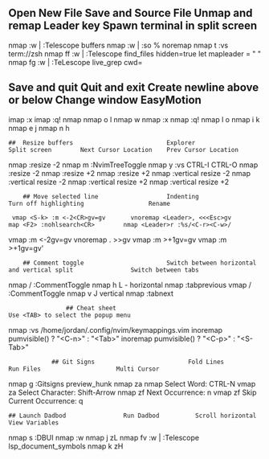 ##			Open New File 					Save and Source File 		Unmap and remap Leader key 			Spawn terminal in split screen

nmap <A-b> :w \| :Telescope buffers<CR> 	nmap <A-w> :w \| :so %<CR>	  noremap <Space> <Nop> 		   nmap <Leader>t :vs term://zsh<CR>
nmap <Leader>ff :w \| :Telescope find_files hidden=true<CR>  	          let mapleader = " "
nmap <Leader>fg :w \| :TeLescope live_grep cwd=

## Save and quit 			Quit and exit				 Create newline above or below 		    Change window					EasyMotion

imap <F1> <ESC>:x<CR>  	imap <F8> <ESC>:q!<CR>		 	 nmap <Leader><S-l> <S-o><ESC> 		nmap <Leader>o <C-w>l			  nmap <Leader>w
nmap <F1> :x<CR> 			nmap <F8> :q!<CR>			 	nmap <Leader>l o<ESC> 			nmap <Leader>i <C-w>k
																							nmap <Leader>e <C-w>j
																							nmap <Leader>n <C-w>h

	## 	Resize buffers   						Explorer 	           		Split screen		Next Cursor Location	Prev Cursor Location

nmap <C-Up> :resize -2<CR>  		nmap <Leader>m :NvimTreeToggle<CR>	nmap <Leader>y :vs<CR>			CTRL-I				 	CTRL-O
nmap <Leader><C-Up> :resize -2<CR>
nmap <C-Down> :resize +2<CR>
nmap <Leader><C-Down> :resize +2<CR>
nmap <C-Left> :vertical resize -2<CR>
nmap <Leader><C-Left> :vertical resize -2<CR>
nmap <C-Right> :vertical resize +2<CR>
nmap <Leader><C-Right> :vertical resize +2<CR>

		## Move selected line					Indenting					 Turn off highlighting					Rename

	 vmap <S-k> :m <-2<CR>gv=gv		  vnoremap <Leader>, <<<Esc>gv			map <F2> :nohlsearch<CR>		nmap <Leader>r :%s/<C-r><C-w>/
vmap <Leader><S-k> :m <-2<CR>gv=gv	  vnoremap <Leader>. >><Esc>gv
	 vmap <S-j> :m >+1<CR>gv=gv
vmap <Leader><S-j> :m >+1<CR>gv=gv'

		## Comment toggle						Switch between horizontal and vertical split				Switch between tabs

nmap <Leader>/ :CommentToggle<CR>					nmap <Leader>h <C-w>L - horizontal				 nmap <Leader><S-h> :tabprevious<CR>
vmap <Leader>/ :CommentToggle<CR>					  nmap <Leader>v <C-w>J	vertical				   nmap <Leader><S-l> :tabnext<CR>

					## Cheat sheet														Use <TAB> to select the popup menu

nmap <F3> :vs /home/jordan/.config/nvim/keymappings.vim<CR>					  inoremap <expr> <Tab> pumvisible() ? "\<C-n>" : "\<Tab>"
																			inoremap <expr> <S-Tab> pumvisible() ? "\<C-p>" : "\<S-Tab>"
																						
				## Git Signs						  Fold Lines					  Run Files						Multi Cursor

nmap <Leader>g :Gitsigns preview_hunk<CR>			nmap <A-f> za		  			  nmap <A-r>			 	Select Word: CTRL-N
													vmap <A-f> za					  				 		Select Character: Shift-Arrow
													nmap <A-n> zf												 Next Occurrence: n
													vmap <A-n> zf											  Skip Current Occurrence: q
														   
	## Launch Dadbod				Run Dadbod 			Scroll horizontal							View Variables

nmap <Leader>s :DBUI<CR>		nmap <A-s> :w<CR>		nmap <Leader>j zL		nmap <Leader>fv :w \| :Telescope lsp_document_symbols<CR>
													    nmap <Leader>k zH

